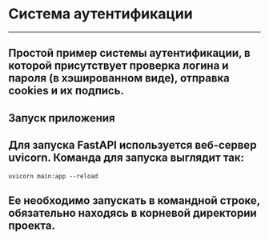 # Система аутентификации
---
## Простой пример системы аутентификации, в которой присутствует проверка логина и пароля (в хэшированном виде), отправка cookies и их подпись.
Запуск приложения
---
## Для запуска FastAPI используется веб-сервер uvicorn. Команда для запуска выглядит так:
```
uvicorn main:app --reload 
```
## Ее необходимо запускать в командной строке, обязательно находясь в корневой директории проекта.
